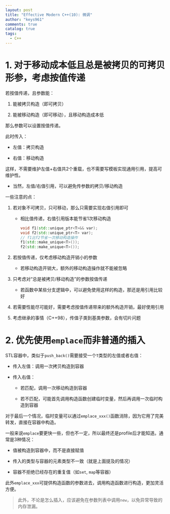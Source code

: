 ```yaml
---
layout: post
title: "Effective Modern C++(10): 微调"
author: "keys961"
comments: true
catalog: true
tags:
  - C++
---
```


# 1. 对于移动成本低且总是被拷贝的可拷贝形参，考虑按值传递

若按值传递，且参数能：

1. 能被拷贝构造（即可拷贝）

2. 能被移动构造（即可移动），且移动构造成本低

那么参数可以设置按值传递。

此时传入：

- 左值：拷贝构造

- 右值：移动构造

这样，不需要维护左值+右值共2个重载，也不需要写模板实现通用引用，提高可维护性。

- 当然，左值/右值引用，可以避免传参数的拷贝/移动构造

一些注意的点：

1. 若对象不可拷贝，只可移动，那么只需要实现右值引用即可
   
   - 相比值传递，右值引用版本能节省1次移动构造
     
     ```cpp
     void f1(std::unique_ptr<T>&& var);
     void f2(std::unique_ptr<T> var);
     // f1比f2节省一次移动构造操作
     f1(std::make_unique<T>());
     f2(std::make_unique<T>()); 
     ```

2. 若按值传递，仅考虑移动构造开销小的参数
   
   - 若移动构造开销大，额外的移动构造操作就不能被忽略

3. 只考虑对“总是被拷贝/移动构造”的参数按值传递
   
   - 若函数中某些分支逻辑中，可以避免使用这样的构造，那还是用引用比较好

4. 若需要性能尽可能好，需要考虑按值传递带来的额外构造开销，最好使用引用

5. 考虑继承的事情（C++98），传值子类到基类参数，会有切片问题

# 2. 优先使用`emplace`而非普通的插入

STL容器中，类似于`push_back()`需要接受一个`T`类型的左值或者右值：

- 传入左值：调用一次拷贝构造到容器

- 传入右值：
  
  - 若匹配，调用一次移动构造到容器
  
  - 若不匹配，可能首先调用构造函数创建临时变量，然后再调用一次临时构造到容器

对于最后一个情况，临时变量可以通过`emplace_xxx()`函数消除，因为它用了完美转发，直接在容器中构造。

一般来说`emplace`要更快一些，但也不一定，所以最终还是profile后才能知道。通常是3种情况：

- 值被构造到容器中，而不是直接赋值

- 传入的类型与容器的元素类型不一致（就是上面提及的情况）

- 容器不拒绝已经存在的重复值（如`set`, `map`等容器）

此外`emplace_xxx`可提供构造函数的参数进去，调用构造函数进行构造，更加灵活方便。

> 此外，不论是怎么插入，应该避免在参数列表中调用`new`，以免异常导致的内存泄漏。